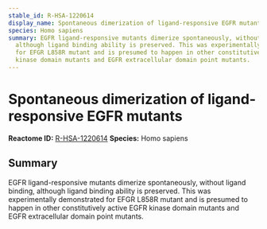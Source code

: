 ```yaml
---
stable_id: R-HSA-1220614
display_name: Spontaneous dimerization of ligand-responsive EGFR mutants
species: Homo sapiens
summary: EGFR ligand-responsive mutants dimerize spontaneously, without ligand binding,
  although ligand binding ability is preserved. This was experimentally demonstrated
  for EFGR L858R mutant and is presumed to happen in other constitutively active EGFR
  kinase domain mutants and EGFR extracellular domain point mutants.
---
```


# Spontaneous dimerization of ligand-responsive EGFR mutants
**Reactome ID:** [R-HSA-1220614](https://reactome.org/content/detail/R-HSA-1220614)
**Species:** Homo sapiens

## Summary

EGFR ligand-responsive mutants dimerize spontaneously, without ligand binding, although ligand binding ability is preserved. This was experimentally demonstrated for EFGR L858R mutant and is presumed to happen in other constitutively active EGFR kinase domain mutants and EGFR extracellular domain point mutants.
